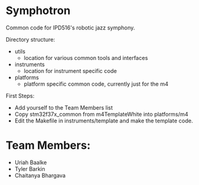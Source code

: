 Symphotron
==========

Common code for IPD516's robotic jazz symphony.

Directory structure:
* utils
  * location for various common tools and interfaces
* instruments
  * location for instrument specific code
* platforms 
  * platform specific common code, currently just for the m4

First Steps:
* Add yourself to the Team Members list 
* Copy stm32f37x_common from m4TemplateWhite into platforms/m4
* Edit the Makefile in instruments/template and make the template code. 

Team Members:
============
* Uriah Baalke 
* Tyler Barkin
* Chaitanya Bhargava







